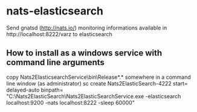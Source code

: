 # nats-elasticsearch

Send gnatsd (http://nats.io/) monitoring informations available in http://localhost:8222/varz to elasticsearch

## How to install as a windows service with command line arguments

copy Nats2ElasticsearchService\bin\Release\*.* somewhere
in a command line window (as administrator)
sc create Nats2ElasticSearch-4222 start= delayed-auto binpath= "C:\Nats2ElasticSearch\Nats2ElasticSearchService.exe -elasticsearch localhost:9200 -nats localhost:8222 -sleep 60000"